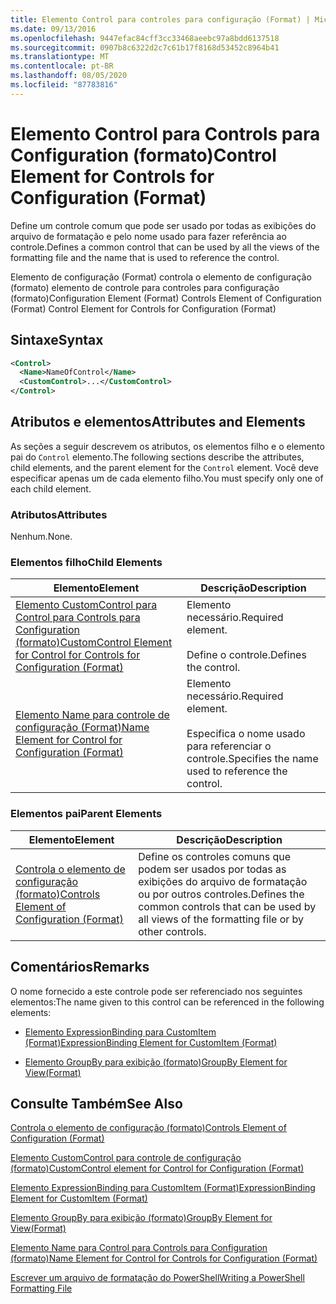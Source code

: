 ```yaml
---
title: Elemento Control para controles para configuração (Format) | Microsoft Docs
ms.date: 09/13/2016
ms.openlocfilehash: 9447efac84cff3cc33468aeebc97a8bdd6137518
ms.sourcegitcommit: 0907b8c6322d2c7c61b17f8168d53452c8964b41
ms.translationtype: MT
ms.contentlocale: pt-BR
ms.lasthandoff: 08/05/2020
ms.locfileid: "87783816"
---
```

# <a name="control-element-for-controls-for-configuration-format"></a><span data-ttu-id="508ba-102">Elemento Control para Controls para Configuration (formato)</span><span class="sxs-lookup"><span data-stu-id="508ba-102">Control Element for Controls for Configuration (Format)</span></span>

<span data-ttu-id="508ba-103">Define um controle comum que pode ser usado por todas as exibições do arquivo de formatação e pelo nome usado para fazer referência ao controle.</span><span class="sxs-lookup"><span data-stu-id="508ba-103">Defines a common control that can be used by all the views of the formatting file and the name that is used to reference the control.</span></span>

<span data-ttu-id="508ba-104">Elemento de configuração (Format) controla o elemento de configuração (formato) elemento de controle para controles para configuração (formato)</span><span class="sxs-lookup"><span data-stu-id="508ba-104">Configuration Element (Format) Controls Element of Configuration (Format) Control Element for Controls for Configuration (Format)</span></span>

## <a name="syntax"></a><span data-ttu-id="508ba-105">Sintaxe</span><span class="sxs-lookup"><span data-stu-id="508ba-105">Syntax</span></span>

```xml
<Control>
  <Name>NameOfControl</Name>
  <CustomControl>...</CustomControl>
</Control>
```

## <a name="attributes-and-elements"></a><span data-ttu-id="508ba-106">Atributos e elementos</span><span class="sxs-lookup"><span data-stu-id="508ba-106">Attributes and Elements</span></span>

<span data-ttu-id="508ba-107">As seções a seguir descrevem os atributos, os elementos filho e o elemento pai do `Control` elemento.</span><span class="sxs-lookup"><span data-stu-id="508ba-107">The following sections describe the attributes, child elements, and the parent element for the `Control` element.</span></span> <span data-ttu-id="508ba-108">Você deve especificar apenas um de cada elemento filho.</span><span class="sxs-lookup"><span data-stu-id="508ba-108">You must specify only one of each child element.</span></span>

### <a name="attributes"></a><span data-ttu-id="508ba-109">Atributos</span><span class="sxs-lookup"><span data-stu-id="508ba-109">Attributes</span></span>

<span data-ttu-id="508ba-110">Nenhum.</span><span class="sxs-lookup"><span data-stu-id="508ba-110">None.</span></span>

### <a name="child-elements"></a><span data-ttu-id="508ba-111">Elementos filho</span><span class="sxs-lookup"><span data-stu-id="508ba-111">Child Elements</span></span>

|<span data-ttu-id="508ba-112">Elemento</span><span class="sxs-lookup"><span data-stu-id="508ba-112">Element</span></span>|<span data-ttu-id="508ba-113">Descrição</span><span class="sxs-lookup"><span data-stu-id="508ba-113">Description</span></span>|
|-------------|-----------------|
|[<span data-ttu-id="508ba-114">Elemento CustomControl para Control para Controls para Configuration (formato)</span><span class="sxs-lookup"><span data-stu-id="508ba-114">CustomControl Element for Control for Controls for Configuration (Format)</span></span>](./customcontrol-element-for-control-for-controls-for-configuration-format.md)|<span data-ttu-id="508ba-115">Elemento necessário.</span><span class="sxs-lookup"><span data-stu-id="508ba-115">Required element.</span></span><br /><br /> <span data-ttu-id="508ba-116">Define o controle.</span><span class="sxs-lookup"><span data-stu-id="508ba-116">Defines the control.</span></span>|
|[<span data-ttu-id="508ba-117">Elemento Name para controle de configuração (Format)</span><span class="sxs-lookup"><span data-stu-id="508ba-117">Name Element for Control for Configuration (Format)</span></span>](./name-element-for-control-for-controls-for-configuration-format.md)|<span data-ttu-id="508ba-118">Elemento necessário.</span><span class="sxs-lookup"><span data-stu-id="508ba-118">Required element.</span></span><br /><br /> <span data-ttu-id="508ba-119">Especifica o nome usado para referenciar o controle.</span><span class="sxs-lookup"><span data-stu-id="508ba-119">Specifies the name used to reference the control.</span></span>|

### <a name="parent-elements"></a><span data-ttu-id="508ba-120">Elementos pai</span><span class="sxs-lookup"><span data-stu-id="508ba-120">Parent Elements</span></span>

|<span data-ttu-id="508ba-121">Elemento</span><span class="sxs-lookup"><span data-stu-id="508ba-121">Element</span></span>|<span data-ttu-id="508ba-122">Descrição</span><span class="sxs-lookup"><span data-stu-id="508ba-122">Description</span></span>|
|-------------|-----------------|
|[<span data-ttu-id="508ba-123">Controla o elemento de configuração (formato)</span><span class="sxs-lookup"><span data-stu-id="508ba-123">Controls Element of Configuration (Format)</span></span>](./controls-element-for-configuration-format.md)|<span data-ttu-id="508ba-124">Define os controles comuns que podem ser usados por todas as exibições do arquivo de formatação ou por outros controles.</span><span class="sxs-lookup"><span data-stu-id="508ba-124">Defines the common controls that can be used by all views of the formatting file or by other controls.</span></span>|

## <a name="remarks"></a><span data-ttu-id="508ba-125">Comentários</span><span class="sxs-lookup"><span data-stu-id="508ba-125">Remarks</span></span>

<span data-ttu-id="508ba-126">O nome fornecido a este controle pode ser referenciado nos seguintes elementos:</span><span class="sxs-lookup"><span data-stu-id="508ba-126">The name given to this control can be referenced in the following elements:</span></span>

- [<span data-ttu-id="508ba-127">Elemento ExpressionBinding para CustomItem (Format)</span><span class="sxs-lookup"><span data-stu-id="508ba-127">ExpressionBinding Element for CustomItem (Format)</span></span>](./expressionbinding-element-for-customitem-for-controls-for-configuration-format.md)

- [<span data-ttu-id="508ba-128">Elemento GroupBy para exibição (formato)</span><span class="sxs-lookup"><span data-stu-id="508ba-128">GroupBy Element for View(Format)</span></span>](./groupby-element-for-view-format.md)

## <a name="see-also"></a><span data-ttu-id="508ba-129">Consulte Também</span><span class="sxs-lookup"><span data-stu-id="508ba-129">See Also</span></span>

[<span data-ttu-id="508ba-130">Controla o elemento de configuração (formato)</span><span class="sxs-lookup"><span data-stu-id="508ba-130">Controls Element of Configuration (Format)</span></span>](./controls-element-for-configuration-format.md)

[<span data-ttu-id="508ba-131">Elemento CustomControl para controle de configuração (formato)</span><span class="sxs-lookup"><span data-stu-id="508ba-131">CustomControl element for Control for Configuration (Format)</span></span>](./customcontrol-element-for-control-for-controls-for-configuration-format.md)

[<span data-ttu-id="508ba-132">Elemento ExpressionBinding para CustomItem (Format)</span><span class="sxs-lookup"><span data-stu-id="508ba-132">ExpressionBinding Element for CustomItem (Format)</span></span>](./expressionbinding-element-for-customitem-for-controls-for-configuration-format.md)

[<span data-ttu-id="508ba-133">Elemento GroupBy para exibição (formato)</span><span class="sxs-lookup"><span data-stu-id="508ba-133">GroupBy Element for View(Format)</span></span>](./groupby-element-for-view-format.md)

[<span data-ttu-id="508ba-134">Elemento Name para Control para Controls para Configuration (formato)</span><span class="sxs-lookup"><span data-stu-id="508ba-134">Name Element for Control for Controls for Configuration (Format)</span></span>](./name-element-for-control-for-controls-for-configuration-format.md)

[<span data-ttu-id="508ba-135">Escrever um arquivo de formatação do PowerShell</span><span class="sxs-lookup"><span data-stu-id="508ba-135">Writing a PowerShell Formatting File</span></span>](./writing-a-powershell-formatting-file.md)
